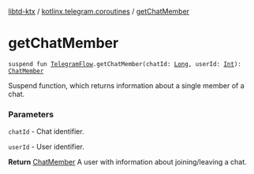 [libtd-ktx](../index.md) / [kotlinx.telegram.coroutines](index.md) / [getChatMember](./get-chat-member.md)

# getChatMember

`suspend fun `[`TelegramFlow`](../kotlinx.telegram.core/-telegram-flow/index.md)`.getChatMember(chatId: `[`Long`](https://kotlinlang.org/api/latest/jvm/stdlib/kotlin/-long/index.html)`, userId: `[`Int`](https://kotlinlang.org/api/latest/jvm/stdlib/kotlin/-int/index.html)`): `[`ChatMember`](https://tdlibx.github.io/td/docs/org/drinkless/td/libcore/telegram/TdApi/ChatMember.html)

Suspend function, which returns information about a single member of a chat.

### Parameters

`chatId` - Chat identifier.

`userId` - User identifier.

**Return**
[ChatMember](https://tdlibx.github.io/td/docs/org/drinkless/td/libcore/telegram/TdApi/ChatMember.html) A user with information about joining/leaving a chat.

